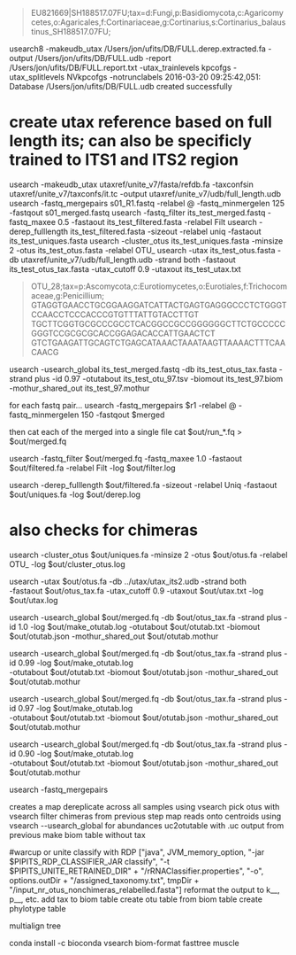>EU821669|SH188517.07FU;tax=d:Fungi,p:Basidiomycota,c:Agaricomycetes,o:Agaricales,f:Cortinariaceae,g:Cortinarius,s:Cortinarius_balaustinus_SH188517.07FU;

usearch8 -makeudb_utax /Users/jon/ufits/DB/FULL.derep.extracted.fa -output /Users/jon/ufits/DB/FULL.udb -report /Users/jon/ufits/DB/FULL.report.txt -utax_trainlevels kpcofgs -utax_splitlevels NVkpcofgs -notrunclabels
2016-03-20 09:25:42,051: Database /Users/jon/ufits/DB/FULL.udb created successfully


# create utax reference based on full length its; can also be specificly trained to ITS1 and ITS2 region
usearch -makeudb_utax utaxref/unite_v7/fasta/refdb.fa -taxconfsin utaxref/unite_v7/taxconfs/it.tc -output utaxref/unite_v7/udb/full_length.udb
usearch -fastq_mergepairs s01_R1.fastq -relabel @ -fastq_minmergelen 125 -fastqout s01_merged.fastq
usearch -fastq_filter its_test_merged.fastq -fastq_maxee 0.5 -fastaout its_test_filtered.fasta -relabel Filt
usearch -derep_fulllength its_test_filtered.fasta -sizeout -relabel uniq -fastaout its_test_uniques.fasta
usearch -cluster_otus its_test_uniques.fasta -minsize 2 -otus its_test_otus.fasta -relabel OTU_
usearch -utax its_test_otus.fasta -db utaxref/unite_v7/udb/full_length.udb -strand both -fastaout its_test_otus_tax.fasta -utax_cutoff 0.9 -utaxout its_test_utax.txt

>OTU_28;tax=p:Ascomycota,c:Eurotiomycetes,o:Eurotiales,f:Trichocomaceae,g:Penicillium;
GTAGGTGAACCTGCGGAAGGATCATTACTGAGTGAGGGCCCTCTGGGTCCAACCTCCCACCCGTGTTTATTGTACCTTGT
TGCTTCGGTGCGCCCGCCTCACGGCCGCCGGGGGGCTTCTGCCCCCGGGTCCGCGCGCACCGGAGACACCATTGAACTCT
GTCTGAAGATTGCAGTCTGAGCATAAACTAAATAAGTTAAAACTTTCAACAACG

usearch -usearch_global its_test_merged.fastq -db its_test_otus_tax.fasta -strand plus -id 0.97 -otutabout its_test_otu_97.tsv -biomout its_test_97.biom -mothur_shared_out its_test_97.mothur


for each fastq pair...
    usearch -fastq_mergepairs $r1 -relabel @ -fastq_minmergelen 150 -fastqout $merged

then cat each of the merged into a single file
    cat $out/run_*.fq > $out/merged.fq

usearch -fastq_filter $out/merged.fq -fastq_maxee 1.0 -fastaout $out/filtered.fa -relabel Filt -log $out/filter.log

usearch -derep_fulllength $out/filtered.fa -sizeout -relabel Uniq -fastaout $out/uniques.fa -log $out/derep.log

# also checks for chimeras
usearch -cluster_otus $out/uniques.fa -minsize 2 -otus $out/otus.fa -relabel OTU_ -log $out/cluster_otus.log

usearch -utax $out/otus.fa -db ../utax/utax_its2.udb -strand both \
  -fastaout $out/otus_tax.fa -utax_cutoff 0.9 -utaxout $out/utax.txt -log $out/utax.log

usearch -usearch_global $out/merged.fq -db $out/otus_tax.fa -strand plus -id 1.0 -log $out/make_otutab.log -otutabout $out/otutab.txt -biomout $out/otutab.json -mothur_shared_out $out/otutab.mothur

usearch -usearch_global $out/merged.fq -db $out/otus_tax.fa -strand plus -id 0.99 -log $out/make_otutab.log \
-otutabout $out/otutab.txt -biomout $out/otutab.json -mothur_shared_out $out/otutab.mothur

usearch -usearch_global $out/merged.fq -db $out/otus_tax.fa -strand plus -id 0.97 -log $out/make_otutab.log \
-otutabout $out/otutab.txt -biomout $out/otutab.json -mothur_shared_out $out/otutab.mothur

usearch -usearch_global $out/merged.fq -db $out/otus_tax.fa -strand plus -id 0.90 -log $out/make_otutab.log \
-otutabout $out/otutab.txt -biomout $out/otutab.json -mothur_shared_out $out/otutab.mothur




usearch -fastq_mergepairs


creates a map
dereplicate across all samples using vsearch
pick otus with vsearch
filter chimeras from previous step
map reads onto centroids using vsearch --usearch_global for abundances
uc2otutable with .uc output from previous
make biom table without tax

#warcup or unite
classify with RDP ["java", JVM_memory_option, "-jar $PIPITS_RDP_CLASSIFIER_JAR classify", "-t $PIPITS_UNITE_RETRAINED_DIR" + "/rRNAClassifier.properties", "-o", options.outDir + "/assigned_taxonomy.txt", tmpDir + "/input_nr_otus_nonchimeras_relabelled.fasta"]
reformat the output to k__, p__, etc.
add tax to biom table
create otu table from biom table
create phylotype table

multialign
tree

conda install -c bioconda vsearch biom-format fasttree muscle
